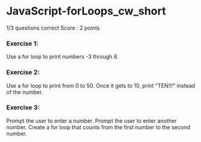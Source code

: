 # JavaScript-forLoops_cw_short

1/3 questions correct
Score : 2 points

### Exercise 1:
Use a for loop to print numbers -3 through 8.

### Exercise 2:
Use a for loop to print from 0 to 50. Once it gets to 10, print "TEN!!!" instead of the number.

### Exercise 3:
Prompt the user to enter a number. Prompt the user to enter another number. Create a for loop that counts from the first number to the second number.
